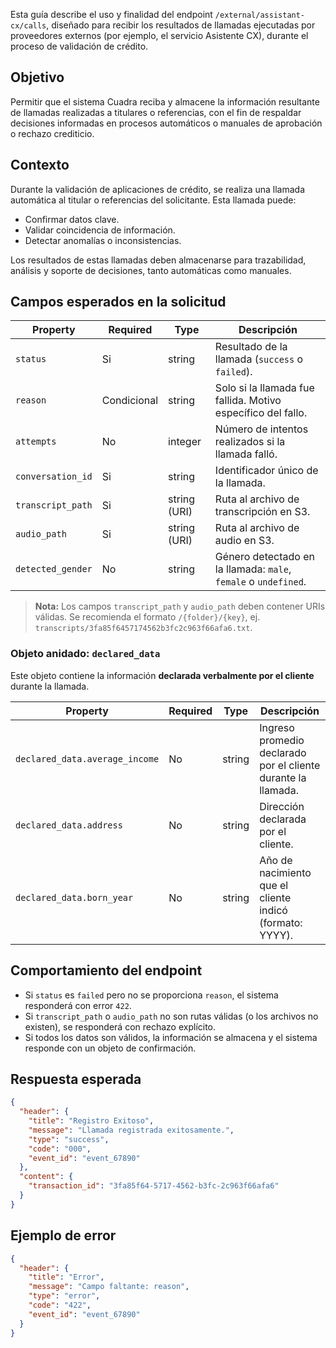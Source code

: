 Esta guía describe el uso y finalidad del endpoint `/external/assistant-cx/calls`, diseñado para recibir los resultados de llamadas ejecutadas por proveedores externos (por ejemplo, el servicio Asistente CX), durante el proceso de validación de crédito.

## Objetivo

Permitir que el sistema Cuadra reciba y almacene la información resultante de llamadas realizadas a titulares o referencias, con el fin de respaldar decisiones informadas en procesos automáticos o manuales de aprobación o rechazo crediticio.

## Contexto

Durante la validación de aplicaciones de crédito, se realiza una llamada automática al titular o referencias del solicitante. Esta llamada puede:

* Confirmar datos clave.
* Validar coincidencia de información.
* Detectar anomalías o inconsistencias.

Los resultados de estas llamadas deben almacenarse para trazabilidad, análisis y soporte de decisiones, tanto automáticas como manuales.

## Campos esperados en la solicitud

| Property              | Required    | Type         | Descripción                                                                 |
|-----------------------|-------------|--------------|------------------------------------------------------------------------------|
| `status`              | Si         | string       | Resultado de la llamada (`success` o `failed`).                             |
| `reason`              | Condicional| string       | Solo si la llamada fue fallida. Motivo específico del fallo.                |
| `attempts`            | No          | integer      | Número de intentos realizados si la llamada falló.                          |
| `conversation_id`     | Si         | string       | Identificador único de la llamada.                                          |
| `transcript_path`     | Si         | string (URI) | Ruta al archivo de transcripción en S3.                                     |
| `audio_path`          | Si         | string (URI) | Ruta al archivo de audio en S3.                                             |
| `detected_gender`     | No          | string       | Género detectado en la llamada: `male`, `female` o `undefined`.             |

> **Nota:** Los campos `transcript_path` y `audio_path` deben contener URIs válidas. Se recomienda el formato `/{folder}/{key}`, ej. `transcripts/3fa85f6457174562b3fc2c963f66afa6.txt`.

### Objeto anidado: `declared_data`

Este objeto contiene la información **declarada verbalmente por el cliente** durante la llamada.

| Property                    | Required | Type   | Descripción                                                                |
|-----------------------------|----------|--------|----------------------------------------------------------------------------|
| `declared_data.average_income` | No       | string | Ingreso promedio declarado por el cliente durante la llamada.              |
| `declared_data.address`        | No       | string | Dirección declarada por el cliente.                                        |
| `declared_data.born_year`     | No       | string | Año de nacimiento que el cliente indicó (formato: YYYY).                   |

## Comportamiento del endpoint

* Si `status` es `failed` pero no se proporciona `reason`, el sistema responderá con error `422`.
* Si `transcript_path` o `audio_path` no son rutas válidas (o los archivos no existen), se responderá con rechazo explícito.
* Si todos los datos son válidos, la información se almacena y el sistema responde con un objeto de confirmación.

## Respuesta esperada

```json
{
  "header": {
    "title": "Registro Exitoso",
    "message": "Llamada registrada exitosamente.",
    "type": "success",
    "code": "000",
    "event_id": "event_67890"
  },
  "content": {
    "transaction_id": "3fa85f64-5717-4562-b3fc-2c963f66afa6"
  }
}
```

## Ejemplo de error

```json
{
  "header": {
    "title": "Error",
    "message": "Campo faltante: reason",
    "type": "error",
    "code": "422",
    "event_id": "event_67890"
  }
}
```

